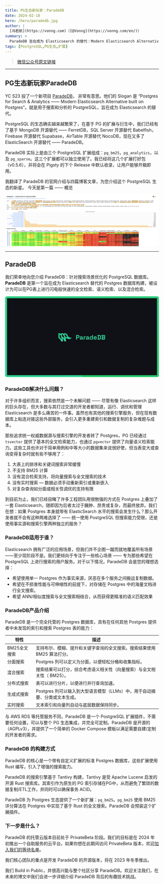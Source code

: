 ```yaml
---
title: PG生态新玩家：ParadeDB
date: 2024-02-18
hero: /hero/paradedb.jpg
author: |
  [冯若航](https://vonng.com)（[@Vonng](https://vonng.com/en/)）
summary: >
  ParadeDB 旨在成为 Elasticsearch 的替代：Modern Elasticsearch Alternative built on Postgres —— 就是用于搜索和分析的 PostgreSQL。
tags: [PostgreSQL,PG生态,扩展]
---
```


> [微信公众号原文链接](https://mp.weixin.qq.com/s/bx2dRxlrtLcM6AD2qsplQQ)


---------------

## PG生态新玩家ParadeDB

YC S23 投了一个新项目 [ParadeDB](https://www.paradedb.com/)， 非常有意思。他们的 Slogan 是 “Postgres for Search & Analytics —— Modern Elasticsearch Alternative built on Postgres”。就是用于搜索和分析的 PostgreSQL，旨在成为 Elasticsearch 的替代。

PostgreSQL 的生态确实越来越繁荣了，在基于 PG 的扩展与衍生中，我们已经有了基于 MongoDB 开源替代 —— FerretDB，SQL Server 开源替代 Babelfish，Firebase 开源替代 Supabase，AirTable 开源替代 NocoDB，现在又多了 ElasticSearch 开源替代 —— ParadeDB。

ParadeDB 实际上是由三个 PostgreSQL 扩展组成：`pg_bm25`，`pg_analytics`，以及 `pg_sparse`。这三个扩展都可以独立使用了。我已经将这几个扩展打好包（v0.5.6），并将会在 Pigsty 的下个 Release 中默认收录，让用户能够开箱即用。

我翻译了 ParadeDB 的官网介绍与四篇博客文章，为您介绍这个 PostgreSQL 生态的新星。 今天是第一篇 —— 概览

![](paradedb-rank.png)



---------------

## ParadeDB

我们荣幸地向您介绍 ParadeDB：针对搜索场景优化的 PostgreSQL 数据库。**ParadeDB** 是第一个旨在成为 Elasticsearch 替代的 Postgres 数据库构建，被设计为可以在PG表上进行闪电般快速的全文检索、语义检索、以及混合检索。

![](paradedb-logo.png)


### ParadeDB解决什么问题？

对于许多组织而言，搜索依然是一个未解问题 —— 尽管有像 Elasticsearch 这样的巨头存在，但大多数与其打过交道的开发者都知道，运行、调优和管理 Elasticsearch 是多么痛苦的一件事。虽然也有其他的搜索引擎服务，但在现有数据库上粘连对接这些外部服务，会引入更多重建索引和数据复制的复杂难题与成本。

那些追求统一权威数据源与搜索引擎的开发者转了 Postgres，PG 已经通过 `tsvector` 提供了基本的全文检索能力，也通过 `pgvector` 提供了向量语义检索能力。这些工具也许对于简单用例和中等大小的数据集来说很好使，但当表变大或查询变得复杂时就有些不够用了：

1. 大表上的排序和关键词搜索非常缓慢
2. 不支持 BM25 计算
3. 没有混合检索支持，将向量搜索与全文搜索的技术
4. 没有实时搜索 — 数据必须手动重新索引或重新嵌入
5. 对复杂查询如分面或相关性调优的支持有限

到目前为止，我们已经目睹了许多工程团队用很勉强的方式在 Postgres 上叠加了一套 Elasticsearch，随即因为后者太过于臃肿、昂贵或复杂，而最终放弃。我们在想：如果 Postgres 本身就带有 ElasticSearch 水平的搜索会发生什么？那么开发者就不会有这种两难选择了 —— 统一使用 PostgreSQL 但搜索能力受限，还是使用事实源和搜索引擎两种独立的服务？

### ParadeDB适用于谁？

Elasticsearch 拥有广泛的应用场景，但我们并不企图一蹴而就地覆盖所有场景——至少现阶段不是。我们更倾向于专注于一些核心场景 —— 专为那些希望在 PostgreSQL 上进行搜索的用户服务。对于以下情况，ParadeDB 会是您的理想选择：

- 希望使用单一 Postgres 作为事实来源，厌恶在多个服务之间搬运复制数据。
- 希望在不损害性能与可伸缩性的前提下，对存储在 Postgres 中的海量文档进行全文搜索。
- 希望 ANN/相似度搜索与全文搜索相结合，从而获得更精准的语义匹配效果

### ParadeDB产品介绍

ParadeDB 是一个完全托管的 Postgres 数据库，具有在任何其他 Postgres 提供者中未发现的索引和搜索 Postgres 表的能力：

| 特性       | 描述                                           |
|----------|----------------------------------------------|
| BM25全文搜索 | 支持布尔、模糊、提升和关键字查询的全文搜索。搜索结果使用 BM25 算法打分。      |
| 分面搜索     | Postgres 列可以定义为分面，以便轻松分桶和收集指标。               |
| 混合搜索     | 搜索结果可以打分，综合考虑语义相关性（向量搜索）与全文相关性（ BM25）。       |
| 分布式搜索    | 表可以进行分片，以便进行并行查询加速。                          |
| 生成式搜索    | Postgres 列可以输入到大型语言模型（LLMs）中，用于自动摘要、分类或文本生成。 |
| 实时搜索     | 文本索引和向量列自动与底层数据保持同步。                         |

与 AWS RDS 等托管服务不同，ParadeDB 是一个 PostgreSQL 扩展插件，不需要任何设置，可以与整个 PG 生态集成，并完全可定制。ParadeDB 是开源的（AGPLv3），并提供了一个简单的 Docker Compose 模板以满足需要自建/定制的开发者的需求。

### ParadeDB 的构建方式

ParadeDB 的核心是一个带有自定义扩展的标准 Postgres 数据库，这些扩展使用 Rust 编写，引入了增强的搜索能力。

ParadeDB 的搜索引擎基于 Tantivy 构建，Tantivy 是受 Apache Lucene 启发的开源 Rust 搜索库。其索引作为原生的 PG 索引存储在PG中，从而避免了繁琐的数据复制/ETL工作，并同时可以确保事务 ACID。

ParadeDB 为 Postgres 生态提供了一个新扩展：`pg_bm25`。`pg_bm25` 使用 BM25 评分算法在 Postgres 中实现了基于 Rust 的全文搜索。ParadeDB 会预装这个扩展插件。

### 下一步是什么？

ParadeDB 的托管云版本目前处于 PrivateBeta 阶段。我们的目标是在 2024 年初推出一个自助服务的云平台。如果你想在此期间访问 PrivateBeta 版本，欢迎[加入我们的等待名单](https://paradedb.typeform.com/to/jHkLmIzx?typeform-source=www.paradedb.com)。

我们核心团队的重点是开发 ParadeDB 的开源版本，将在 2023 年冬季推出。

我们 Build in Public，并很高兴能与整个社区分享 ParadeDB。欢迎关注我们，在未来的博文中我们会进一步详细介绍 ParadeDB 背后的有趣技术挑战。




